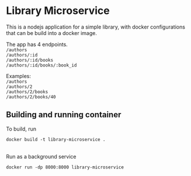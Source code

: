 # Library Microservice

This is a nodejs application for a simple library, with docker configurations
that can be build into a docker image.
<br>

The app has 4 endpoints.<br>
`/authors` <br>
`/authors/:id` <br>
`/authors/:id/books` <br>
`/authors/:id/books/:book_id` <br>

Examples: <br>
`/authors` <br>
`/authors/2` <br>
`/authors/2/books` <br>
`/authors/2/books/40` <br>

## Building and running container

To build, run

```
docker build -t library-microservice .
```

<br>
Run as a background service

```
docker run -dp 8000:8000 library-microservice
```
